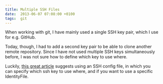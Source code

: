 ```yaml
---
title: Multiple SSH Files
date:  2013-06-07 07:08:00 +0100
tags:  git
---
```


When working with git, I have mainly used a single SSH key pair, which I use for
e.g. GitHub.

Today, though, I had to add a second key pair to be able to clone another remote
repository. Since I have not used multiple SSH keys simultaneously before, I was
not sure how to define which key to use where.

Luckily, [this great article](http://nerderati.com/2011/03/simplify-your-life-with-an-ssh-config-file/)
suggests using an SSH config file, in which you can specify which ssh key to use
where, and if you want to use a specific IdentityFile.